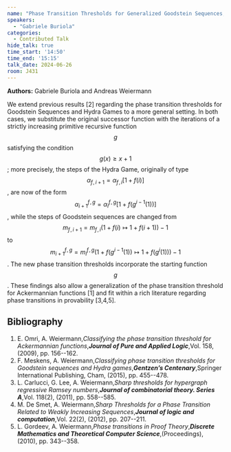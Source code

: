 ```yaml
---
name: "Phase Transition Thresholds for Generalized Goodstein Sequences, Hydra Games and Ackermannian Functions."
speakers:
  - "Gabriele Buriola"
categories:
  - Contributed Talk
hide_talk: true
time_start: '14:50'
time_end: '15:15'
talk_date: 2024-06-26
room: J431
---
```


**Authors:** Gabriele Buriola and Andreas Weiermann








We extend previous results [2] regarding the phase transition thresholds for Goodstein Sequences and Hydra Games to a more general setting. In both cases, we substitute the original successor function with the iterations of a strictly increasing primitive recursive function $$g$$ satisfying the condition $$g(x) \geq x+1$$; more precisely, the steps of the Hydra Game, originally of type $$\alpha_{f\!,i+1}= \alpha_{f\!,i}[1+f(i)]$$, are now of the form $$\alpha^{f\!,g}_{i+1}=\alpha^{f\!,g}_{i}[1+f(g^{i-1}(1))] $$, while the steps of Goodstein sequences are changed from $$m_{f\!,i+1}=m_{f\!,i}\left(1+f(i) \mapsto 1+f(i+1)\right) -1$$ to $$m^{f\!,g}_{i+1}=m^{f\!,g}_i\left(1+f(g^{i-1}(1)) \mapsto 1+f(g^{i}(1))\right) -1$$. The new phase transition thresholds incorporate the starting function $$g$$. These findings also allow a generalization of the phase transition threshold for Ackermannian functions [1] and fit within a rich literature regarding phase transitions in provability [3,4,5].


## Bibliography

1. E. Omri, A. Weiermann,_Classifying the phase transition threshold for Ackermannian functions_,**_Journal of Pure and Applied Logic_**,Vol. 158, (2009), pp. 156--162.
2. F. Meskens, A. Weiermann,_Classifying phase transition thresholds for Goodstein sequences and Hydra games_,**_Gentzen’s Centenary_**,Springer International Publishing, Cham, (2015), pp. 455--478.
3. L. Carlucci, G. Lee, A. Weiermann,_Sharp thresholds for hypergraph regressive Ramsey numbers_,**_Journal of combinatorial theory. Series A_**,Vol. 118(2), (2011), pp. 558--585.
4. M. De Smet, A. Weiermann,_Sharp Thresholds for a Phase Transition Related to Weakly Increasing Sequences_,**_Journal of logic and computation_**,Vol. 22(2), (2012), pp. 207--211.
5. L. Gordeev, A. Weiermann,_Phase transitions in Proof Theory_,**_Discrete Mathematics and Theoretical Computer Science_**,(Proceedings), (2010), pp. 343--358.






